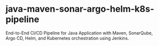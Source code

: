 # java-maven-sonar-argo-helm-k8s-pipeline
End-to-End CI/CD Pipeline for Java Application with Maven, SonarQube, Argo CD, Helm, and Kubernetes orchestration using Jenkins.
